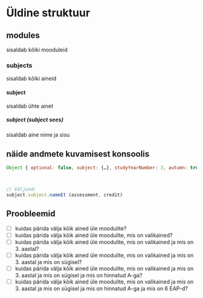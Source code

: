 # Üldine struktuur

## modules

sisaldab kõiki mooduleid

### subjects

sisaldab kõiki aineid

#### subject

sisaldab ühte ainet

##### subject (subject sees)

sisaldab aine nime ja sisu

## näide andmete kuvamisest konsoolis

```javascript
Object { optional: false, subject: {…}, studyYearNumber: 3, autumn: true, spring: false, assessment: "A", subjectId: 30413 }



// Väljund:
subject.subject.nameEt (assessment, credit)

```



## Proobleemid

* [ ] kuidas pärida välja kõik ained üle moodulite?
* [ ] kuidas pärida välja kõik ained üle moodulite, mis on valikained?
* [ ] kuidas pärida välja kõik ained üle moodulite, mis on valikained ja mis on 3. aastal?
* [ ] kuidas pärida välja kõik ained üle moodulite, mis on valikained ja mis on 3. aastal ja mis on sügisel?
* [ ] kuidas pärida välja kõik ained üle moodulite, mis on valikained ja mis on 3. aastal ja mis on sügisel ja mis on hinnatud A-ga?
* [ ] kuidas pärida välja kõik ained üle moodulite, mis on valikained ja mis on 3. aastal ja mis on sügisel ja mis on hinnatud A-ga ja mis on 6 EAP-d?
